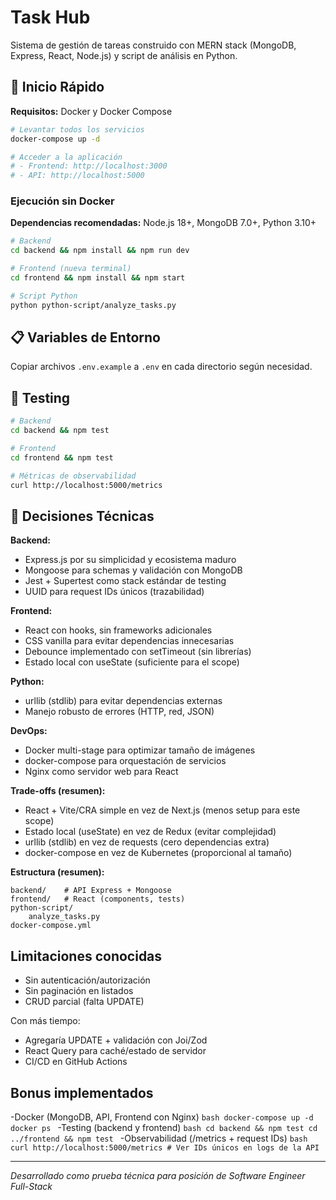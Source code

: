 # Task Hub

Sistema de gestión de tareas construido con MERN stack (MongoDB, Express, React, Node.js) y script de análisis en Python.

## 🚀 Inicio Rápido

**Requisitos:** Docker y Docker Compose

```bash
# Levantar todos los servicios
docker-compose up -d

# Acceder a la aplicación
# - Frontend: http://localhost:3000
# - API: http://localhost:5000
```

### Ejecución sin Docker

**Dependencias recomendadas:** Node.js 18+, MongoDB 7.0+, Python 3.10+

```bash
# Backend
cd backend && npm install && npm run dev

# Frontend (nueva terminal)
cd frontend && npm install && npm start

# Script Python
python python-script/analyze_tasks.py
```

## 📋 Variables de Entorno

Copiar archivos `.env.example` a `.env` en cada directorio según necesidad.

## 🧪 Testing

```bash
# Backend
cd backend && npm test

# Frontend
cd frontend && npm test

# Métricas de observabilidad
curl http://localhost:5000/metrics
```

## 🔧 Decisiones Técnicas

**Backend:**
- Express.js por su simplicidad y ecosistema maduro
- Mongoose para schemas y validación con MongoDB
- Jest + Supertest como stack estándar de testing
- UUID para request IDs únicos (trazabilidad)

**Frontend:**
- React con hooks, sin frameworks adicionales
- CSS vanilla para evitar dependencias innecesarias
- Debounce implementado con setTimeout (sin librerías)
- Estado local con useState (suficiente para el scope)

**Python:**
- urllib (stdlib) para evitar dependencias externas
- Manejo robusto de errores (HTTP, red, JSON)

**DevOps:**
- Docker multi-stage para optimizar tamaño de imágenes
- docker-compose para orquestación de servicios
- Nginx como servidor web para React

**Trade-offs (resumen):**
- React + Vite/CRA simple en vez de Next.js (menos setup para este scope)
- Estado local (useState) en vez de Redux (evitar complejidad)
- urllib (stdlib) en vez de requests (cero dependencias extra)
- docker-compose en vez de Kubernetes (proporcional al tamaño)

**Estructura (resumen):**
```
backend/    # API Express + Mongoose
frontend/   # React (components, tests)
python-script/
	analyze_tasks.py
docker-compose.yml
```

## Limitaciones conocidas

- Sin autenticación/autorización
- Sin paginación en listados
- CRUD parcial (falta UPDATE)

Con más tiempo:
- Agregaría UPDATE + validación con Joi/Zod
- React Query para caché/estado de servidor
- CI/CD en GitHub Actions

## Bonus implementados

-Docker (MongoDB, API, Frontend con Nginx)
	```bash
	docker-compose up -d
	docker ps
	```
-Testing (backend y frontend)
	```bash
	cd backend && npm test
	cd ../frontend && npm test
	```
-Observabilidad (/metrics + request IDs)
	```bash
	curl http://localhost:5000/metrics
	# Ver IDs únicos en logs de la API
	```

---

*Desarrollado como prueba técnica para posición de Software Engineer Full-Stack*
